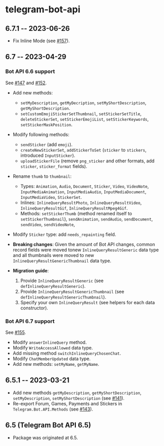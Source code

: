 # telegram-bot-api

## 6.7.1 -- 2023-06-26

- Fix Inline Mode (see [#157](https://github.com/fizruk/telegram-bot-simple/pull/157)).

## 6.7 -- 2023-04-29

### Bot API 6.6 support

See [#147](https://github.com/fizruk/telegram-bot-simple/pull/147) and [#152](https://github.com/fizruk/telegram-bot-simple/pull/152).

- Add new methods: 
    - `setMyDescription`, `getMyDecription`, `setMyShortDescription`, `getMyShortDescription`.
    - `setCustomEmojiStickerSetThumbnail`, `setStickerSetTitle`, `deleteStickerSet`, `setStickerEmojiList`, `setStickerKeywords`, `setStickerMaskPosition`.
- Modify following methods:
    - `sendSticker` (add `emoji`).
    - `createNewStickerSet`, `addStickerToSet` (`sticker` to `stickers`, introduced `InputSticker`).
    - `uploadStickerFile` (remove `png_sticker` and other formats, add `sticker`, `sticker_format` fields).
- Rename `thumb` to `thumbnail`:
    - Types: `Animation`, `Audio`, `Document`, `Sticker`, `Video`, `VideoNote`, `InputMediaAnimation`, `InputMediaAudio`, `InputMediaDocument`, `InputMediaVideo`, `StickerSet`.
    - Inlines: `InlineQueryResultPhoto`, `InlineQueryResultVideo`, `InlineQueryResultGif`, `InlineQueryResultMpeg4Gif`.
    - Methods: `setStickerThumb` (method renamed itself to `setStickerThumbnail`), `sendAnimation`, `sendAudio`, `sendDocument`, `sendVideo`, `sendVideoNote`, 
- Modify `Sticker` type: add `needs_repainting` field.

- **Breaking changes**: Given the amount of Bot API changes, common record fields were moved tonew  `InlineQueryResultGeneric` data type and all thumbnails were moved to new `InlineQueryResultGenericThumbnail` data type.

- **Migration guide**:

    1. Provide `InlineQueryResultGeneric` (see `defInlineQueryResultGeneric`).
    2. Provide `InlineQueryResultGenericThumbnail` (see `defInlineQueryResultGenericThumbnail`).
    3. Specify your own `InlineQueryResult` (see helpers for each data constructor).

### Bot API 6.7 support

See [#155](https://github.com/fizruk/telegram-bot-simple/pull/155).

- Modify `answerInlineQuery` method.
- Modify `WriteAccessAllowed` data type.
- Add missing method `switchInlineQueryChosenChat`.
- Modify `ChatMemberUpdated` data type.
- Add new methods: `setMyName`, `getMyName`.


## 6.5.1 -- 2023-03-21

- Add new methods `getMyDescription`, `getMyShortDescription`, `setMyDescription`, `setMyShortDescription` (see [#141](https://github.com/fizruk/telegram-bot-simple/pull/141)).
- Re-export Forum, Games, Payments and Stickers in `Telegram.Bot.API.Methods` (see [#143](https://github.com/fizruk/telegram-bot-simple/issues/143)).

## 6.5 (Telegram Bot API 6.5)

- Package was originated at 6.5.
